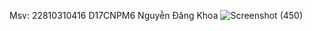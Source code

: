 Msv: 22810310416
D17CNPM6
Nguyễn Đăng Khoa
![Screenshot (450)](https://github.com/user-attachments/assets/bc5f0c09-7d25-43b2-a090-e86debba1b17)
